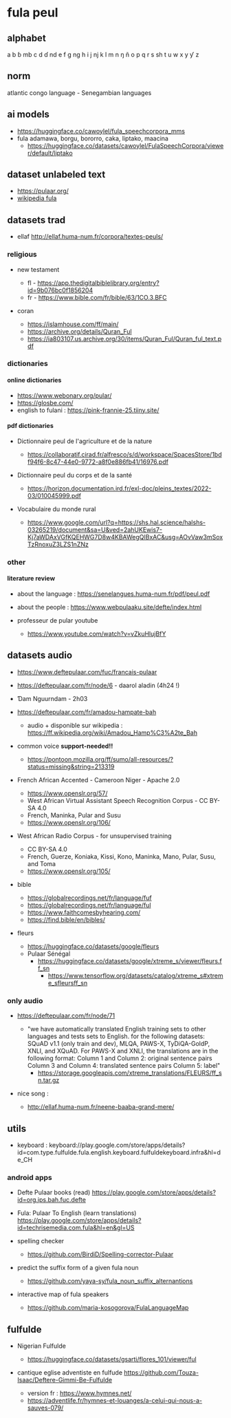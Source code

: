 # fula peul

## alphabet
a b ɓ mb c d ɗ nd e f g ng h i j nj k l m n ŋ ñ o p q r s sh t u w x y ƴ z

## norm
atlantic congo language - Senegambian languages

## ai models
- https://huggingface.co/cawoylel/fula_speechcorpora_mms
- fula adamawa, borgu, bororro, caka, liptako, maacina
  - https://huggingface.co/datasets/cawoylel/FulaSpeechCorpora/viewer/default/liptako

## dataset unlabeled text 
- https://pulaar.org/
- [wikipedia fula](https://ff.wikipedia.org/wiki/Hello_ja%C9%93%C9%93orgo)


## datasets trad
- ellaf http://ellaf.huma-num.fr/corpora/textes-peuls/

### religious
- new testament
  - fl - https://app.thedigitalbiblelibrary.org/entry?id=9b076bc0f1856204
  - fr - https://www.bible.com/fr/bible/63/1CO.3.BFC

- coran
  - https://islamhouse.com/ff/main/
  - https://archive.org/details/Quran_Ful
  - https://ia803107.us.archive.org/30/items/Quran_Ful/Quran_ful_text.pdf

### dictionaries
#### online dictionaries
- https://www.webonary.org/pular/
- https://glosbe.com/
- english to fulani : https://pink-frannie-25.tiiny.site/

#### pdf dictionaries
- Dictionnaire peul de l'agriculture et de la nature
  - https://collaboratif.cirad.fr/alfresco/s/d/workspace/SpacesStore/1bdf94f6-8c47-44e0-9772-a8f0e886fb41/16976.pdf

- Dictionnaire peul du corps et de la santé
  -  https://horizon.documentation.ird.fr/exl-doc/pleins_textes/2022-03/010045999.pdf

- Vocabulaire du monde rural
  - https://www.google.com/url?q=https://shs.hal.science/halshs-03265219/document&sa=U&ved=2ahUKEwis7-Kj7aWDAxVGfKQEHWG7D8w4KBAWegQIBxAC&usg=AOvVaw3mSoxTzRnoxuZ3LZS1nZNz

### other
#### literature review
- about the language : https://senelangues.huma-num.fr/pdf/peul.pdf
- about the people : https://www.webpulaaku.site/defte/index.html
  
- professeur de pular youtube
  - https://www.youtube.com/watch?v=vZkuHlujBfY

## datasets audio
- https://www.deftepulaar.com/fuc/francais-pulaar

- https://deftepulaar.com/fr/node/6 - daarol aladin (4h24 !)
- Ɗam Nguurndam - 2h03

- https://deftepulaar.com/fr/amadou-hampate-bah
  - audio + disponible sur wikipedia : https://ff.wikipedia.org/wiki/Amadou_Hamp%C3%A2te_Bah

- common voice __support-needed!!__
  - https://pontoon.mozilla.org/ff/sumo/all-resources/?status=missing&string=213319

- French African Accented - Cameroon Niger - Apache 2.0
  - https://www.openslr.org/57/
  - West African Virtual Assistant Speech Recognition Corpus - CC BY-SA 4.0
  - French, Maninka, Pular and Susu
  - https://www.openslr.org/106/

- West African Radio Corpus - for unsupervised training
  - CC BY-SA 4.0
  - French, Guerze, Koniaka, Kissi, Kono, Maninka, Mano, Pular, Susu, and Toma
  - https://www.openslr.org/105/

- bible
  - https://globalrecordings.net/fr/language/fuf
  - https://globalrecordings.net/fr/language/ful
  - https://www.faithcomesbyhearing.com/
  - https://find.bible/en/bibles/


- fleurs
  - https://huggingface.co/datasets/google/fleurs
  - Pulaar Sénégal
    - https://huggingface.co/datasets/google/xtreme_s/viewer/fleurs.ff_sn
      - https://www.tensorflow.org/datasets/catalog/xtreme_s#xtreme_sfleursff_sn

### only audio
- https://deftepulaar.com/fr/node/71

  - "we have automatically translated English training sets to other languages and tests sets to English.
for the following datasets: SQuAD v1.1 (only train and dev), MLQA, PAWS-X, TyDiQA-GoldP, XNLI, and XQuAD. For PAWS-X and XNLI, the translations are in the following format: Column 1 and Column 2: original sentence pairs Column 3 and Column 4: translated sentence pairs Column 5: label"
    - https://storage.googleapis.com/xtreme_translations/FLEURS/ff_sn.tar.gz

- nice song :
  - http://ellaf.huma-num.fr/neene-baaba-grand-mere/

## utils
- keyboard :  keyboard://play.google.com/store/apps/details?id=com.type.fulfulde.fula.english.keyboard.fulfuldekeyboard.infra&hl=de_CH

### android apps
- Defte Pulaar books (read)
https://play.google.com/store/apps/details?id=org.ips.bah.fuc.defte

- Fula: Pulaar To English (learn translations)
https://play.google.com/store/apps/details?id=techrisemedia.com.fula&hl=en&gl=US

- spelling checker 
  - https://github.com/BirdiD/Spelling-corrector-Pulaar

- predict the suffix form of a given fula noun 
  - https://github.com/yaya-sy/fula_noun_suffix_alternantions

- interactive map of fula speakers 
  - https://github.com/maria-kosogorova/FulaLanguageMap


## fulfulde
- Nigerian Fulfulde
  - https://huggingface.co/datasets/gsarti/flores_101/viewer/ful

- cantique eglise adventiste en fulfude https://github.com/Touza-Isaac/Deftere-Gimmi-Be-Fulfulde
  - version fr : https://www.hymnes.net/
  - https://adventlife.fr/hymnes-et-louanges/a-celui-qui-nous-a-sauves-079/
